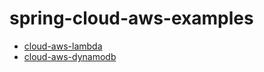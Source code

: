 # spring-cloud-aws-examples

* [cloud-aws-lambda](/cloud-aws-lambda)
* [cloud-aws-dynamodb](/cloud-aws-dynamodb)
